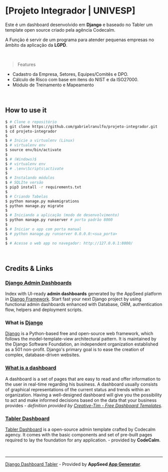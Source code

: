 # [Projeto Integrador | UNIVESP]


Este é um dashboard desenvolvido em **Django** e baseado no Tabler um template open source criado pela agência Codecalm.

A Função é servir de um programa para atender pequenas empresas no âmbito da aplicação da **LGPD**.

<br />

> Features

- Cadastro da Empresa, Setores, Equipes/Comitês e DPO.
- Cálculo de Risco com base em itens do NIST e da ISO27000.
- Módulo de Treinamento e Mapeamento

<br />

## How to use it

```bash
$ # Clone o repositório
$ git clone https://github.com/gabrielranulfo/projeto-integrador.git
$ cd projeto-integrador
$
$ # Inicie a virtualenv (Linux)
$ # virtualenv env
$ source env/bin/activate
$
$ # (Windows)$ 
$ # virtualenv env
$ # .\env\Scripts\activate
$ 
$ # Instalando módulos
$ # SQLIte versão
$ pip3 install -r requirements.txt
$
$ # Criando Tabelas
$ python manage.py makemigrations
$ python manage.py migrate
$
$ # Iniciando a aplicação (modo de desenvolvimento)
$ python manage.py runserver # porta padrão 8000
$
$ # Iniciar o app com porta manual
$ # python manage.py runserver 0.0.0.0:<sua_porta>
$
$ # Acesse o web app no navegador: http://127.0.0.1:8000/
```

<br />

## Credits & Links

### [Django Admin Dashboards](https://appseed.us/admin-dashboards/django)

Index with UI-ready **admin dashboards** generated by the AppSeed platform in [Django Framework](https://www.djangoproject.com/).
Start fast your next Django project by using functional admin dashboards enhanced with Database, ORM, authentication flow, helpers and deployment scripts.

### What is [Django](https://www.djangoproject.com/)

[Django](https://www.djangoproject.com/) is a Python-based free and open-source web framework, which follows the model-template-view architectural pattern. It is maintained by the Django Software Foundation, an independent organization established as a 501 non-profit. Django's primary goal is to ease the creation of complex, database-driven websites.

### [What is a dashboard](https://en.wikipedia.org/wiki/Dashboard_(business))

A dashboard is a set of pages that are easy to read and offer information to the user in real-time regarding his business. A dashboard usually consists of graphical representations of the current status and trends within an organization. Having a well-designed dashboard will give you the possibility to act and make informed decisions based on the data that your business provides - *definition provided by [Creative-Tim - Free Dashboard Templates](https://www.creative-tim.com/blog/web-design/free-dashboard-templates/?ref=appseed)*.

### [Tabler Dashboard](https://tabler.io/?ref=appseed)

[Tabler Dashboard](https://tabler.io/?ref=appseed) is a open-source admin template crafted by Codecalm agency. It comes with the basic components and set of pre-built pages required to lay the foundation for any application. - provided by **CodeCalm**.

<br />

---
[Django Dashboard Tabler](https://appseed.us/admin-dashboards/django-dashboard-tabler) - Provided by **AppSeed [App Generator](https://appseed.us/app-generator)**.
